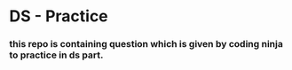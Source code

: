 # DS - Practice
### this repo is containing question which is given by coding ninja to practice in ds part.
